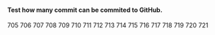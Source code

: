 
#### Test how many commit can be commited to GitHub.


705
706
707
708
709
710
711
712
713
714
715
716
717
718
719
720
721
